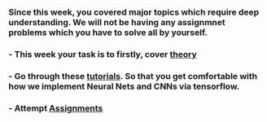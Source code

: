 ### Since this week, you covered major topics which require deep understanding. We will not be having any assignmnet problems which you have to solve all by yourself.

### - This week your task is to firstly, cover [theory](https://github.com/shoryasethia/Next-Gen-Visual-Models/tree/main/Week2/Content) 
### - Go through these [tutorials](https://github.com/shoryasethia/Next-Gen-Visual-Models/tree/main/Week2/Task). So that you get comfortable with how we implement Neural Nets and CNNs via tensorflow.
### - Attempt [Assignments](https://github.com/shoryasethia/Next-Gen-Visual-Models/main/Week2/Assignment)
